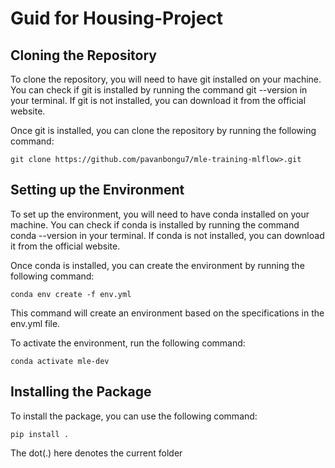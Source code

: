 # Guid for Housing-Project

## Cloning the Repository
To clone the repository, you will need to have git installed on your machine. You can check if git is installed by running the command git --version in your terminal. If git is not installed, you can download it from the official website.

Once git is installed, you can clone the repository by running the following command:

```
git clone https://github.com/pavanbongu7/mle-training-mlflow>.git
```
## Setting up the Environment
To set up the environment, you will need to have conda installed on your machine. You can check if conda is installed by running the command conda --version in your terminal. If conda is not installed, you can download it from the official website.

Once conda is installed, you can create the environment by running the following command:
```
conda env create -f env.yml
```
This command will create an environment based on the specifications in the env.yml file.

To activate the environment, run the following command:
```
conda activate mle-dev
```
## Installing the Package
To install the package, you can use the following command:
```
pip install .

```
The dot(.) here denotes the current folder